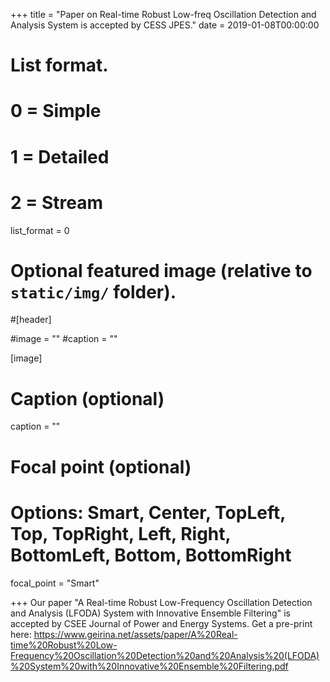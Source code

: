+++
title = "Paper on Real-time Robust Low-freq Oscillation Detection and Analysis System is accepted by CESS JPES."
date = 2019-01-08T00:00:00

# List format.
#   0 = Simple
#   1 = Detailed
#   2 = Stream
list_format = 0

# Optional featured image (relative to `static/img/` folder).
#[header]

#image = ""
#caption = ""

[image]
  # Caption (optional)
  caption = ""
  
  # Focal point (optional)
  # Options: Smart, Center, TopLeft, Top, TopRight, Left, Right, BottomLeft, Bottom, BottomRight
  focal_point = "Smart"

+++
Our paper "A Real-time Robust Low-Frequency Oscillation Detection and Analysis (LFODA) System with Innovative Ensemble Filtering" is accepted by CSEE Journal of Power and Energy Systems. Get a pre-print here: https://www.geirina.net/assets/paper/A%20Real-time%20Robust%20Low-Frequency%20Oscillation%20Detection%20and%20Analysis%20(LFODA)%20System%20with%20Innovative%20Ensemble%20Filtering.pdf
